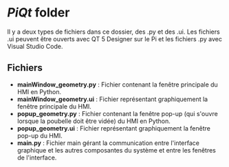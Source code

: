 # *PiQt* folder

Il y a deux types de fichiers dans ce dossier, des .py et des .ui. Les fichiers .ui peuvent être ouverts avec QT 5 Designer sur le Pi et les fichiers .py avec Visual Studio Code. 

## Fichiers

- **mainWindow_geometry.py** : Fichier contenant la fenêtre principale du HMI en Python.
- **mainWindow_geometry.ui** : Fichier représentant graphiquement la fenêtre principale du HMI.
- **popup_geometry.py** : Fichier contenant la fenêtre pop-up (qui s'ouvre lorsque la poubelle doit être vidée) du HMI en Python.
- **popup_geometry.ui** : Fichier représentant graphiquement la fenêtre pop-up du HMI.
- **main.py** : Fichier main gérant la communication entre l'interface graphique et les autres composantes du système et entre les fenêtres de l'interface.
